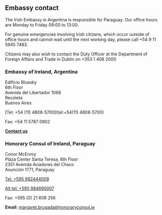 ## Embassy contact

The Irish Embassy in Argentina is responsible for Paraguay. Our office hours are Monday to Friday 09:00 to 13:00.

For genuine emergencies involving Irish citizens, which occur outside of office hours and cannot wait until the next working day, please call +54 9 11 5945 7483.

Citizens may also wish to contact the Duty Officer at the Department of Foreign Affairs and Trade in Dublin on +353 1 408 2000

### Embassy of Ireland, Argentina

Edificio Bluesky   
6th Floor   
Avenida del Libertador 1068   
Recoleta   
Buenos Aires

[Tel: +54 (11) 4808-5700](tel:+54(11) 4808-5700)

Fax: +54 11 5787 0802

[**Contact us**](/en/argentina/buenosaires/contact/)

### Honorary Consul of Ireland, Paraguay

Conor McEnroy   
Plaza Center Santa Teresa, 6th Floor   
2351 Avenida Aviadores del Chaco   
Asunción 1771, Paraguay

[Tel: +595 992444009](tel:+595992444009)

[Alt tel: +595 984690007](tel:+595984690007)

Fax: +595 (0) 21 608 256

**Email:** [margaret.brugada@honoraryconsul.ie](mailto:margaret.brugada@honoraryconsul.ie)